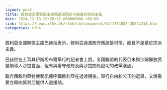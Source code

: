 ```yaml
---
layout: post
title: 敘利亞全國聯盟主席稱過渡政府不應基於宗派主義
date: 2024-12-18 20:28:12.000000000 +08:00
link: https://news.rthk.hk/rthk/ch/component/k2/1784057-20241218.htm
categories: rthk
---
```


敘利亞全國聯盟主席巴赫拉表示，敘利亞過渡政府應該是可信，而且不是基於宗派主義。

巴赫拉在土耳其伊斯坦布爾舉行的記者會上說，全國聯盟的代表仍未與沙姆解放武裝領導人沙拉會面，但有與看守政府及與沙拉關係密切的政黨溝通。

聯合國敘利亞特使裴凱儒呼籲敘利亞在過渡期後，舉行自由和公正的選舉，又說需要立即向敘利亞提供人道援助。
